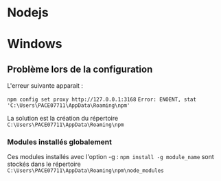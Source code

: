 # Nodejs

# Windows 

## Problème lors de la configuration 

L'erreur suivante apparait :

`npm config set proxy http://127.0.0.1:3168`
`Error: ENOENT, stat 'C:\Users\PACE07711\AppData\Roaming\npm'`

La solution est la création du répertoire `C:\Users\PACE07711\AppData\Roaming\npm`

### Modules installés globalement

Ces modules installés avec l'option -g : `npm install -g module_name`
sont stockés dans le répertoire `C:\Users\PACE07711\AppData\Roaming\npm\node_modules`
